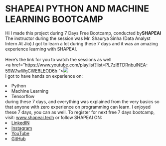 # SHAPEAI PYTHON AND MACHINE LEARNING BOOTCAMP
Hi I made this project during 7 Days Free Bootcamp, conducted by<b>SHAPEAI
</b>
The instructor during the session was Mr. Shaurya Sinha (Data Analyst Intern At Jio).I got
 to 
learn a lot during these 7 days and it was an amazing experience learning with SHAPEAI.
<br><br>Here’s the link for you to watch the sessions as well<br>
<a
 href=”https://www.youtube.com/playlist?list=PL7zI8TDRnbulNEA-59W7wWgCWE8LEOD6h
”><img
src=(“https://github.com/ShapeAI/PYTHON-AND-DATA-ANALYTICS/blob/main/YOUTUBE%20THUMBNAIL-5.png”></a>
<br>I got to have hands on experience on:
<li>Python
<li>Machine Learning
<li>Tensorflow
<br>during these 7 days, and everything was explained from the very basics so that
 anyone with zero experience on programming can learn.
I enjoyed these 7 days, you can as well. To register for next free 7 days bootcamp, visit:
<a href=”https://www.shapeai.tech”> www.shapeai.tech</a>
or follow SHAPEAI ON:
<li><a href=”https://in.linkedin.com/company/shapeai”>LinkedIN</a>
<li><a href=
”www.instagram.com/shape.ai/?hl=en”>Instagram</a>
<li><a href=
”www.youtube.com/channel/UCTUvDLTW9meuDXWcbmISPdA”>YouTube</a>
<li><a 
href=
”www.github.com/shapeai”>GitHub</a>
 
